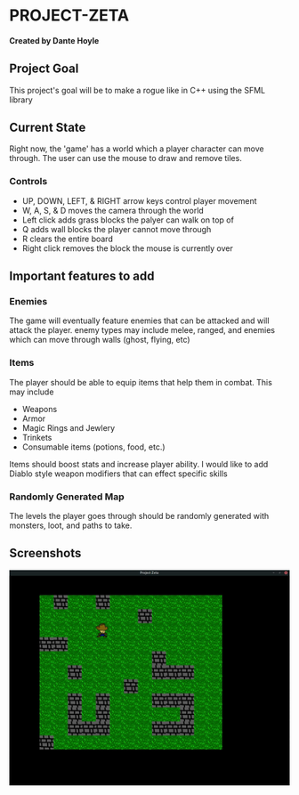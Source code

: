 # PROJECT-ZETA
#### Created by Dante Hoyle
## Project Goal
This project's goal will be to make a rogue like in C++ using the SFML library

## Current State
Right now, the 'game' has a world which a player character can move through. The user can use the mouse to draw and remove tiles.

### Controls
- UP, DOWN, LEFT, & RIGHT arrow keys control player movement
- W, A, S, & D moves the camera through the world
- Left click adds grass blocks the palyer can walk on top of
- Q adds wall blocks the player cannot move through
- R clears the entire board
- Right click removes the block the mouse is currently over

## Important features to add
### Enemies
The game will eventually feature enemies that can be attacked and will attack the player. enemy types may include melee, ranged, and enemies which can move through walls (ghost, flying, etc)

### Items
The player should be able to equip items that help them in combat. This may include 
- Weapons
- Armor
- Magic Rings and Jewlery
- Trinkets
- Consumable items (potions, food, etc.)

Items should boost stats and increase player ability. I would like to add Diablo style weapon modifiers that can effect specific skills

### Randomly Generated Map
The levels the player goes through should be randomly generated with monsters, loot, and paths to take.


## Screenshots
![](screenshots/project-zeta-alpha.jpg "Early Screenshot")